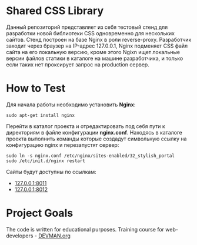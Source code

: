 # Shared CSS Library

Данный репозиторий представляет из себя тестовый стенд для разработки новой 
библиотеки CSS одновременно для нескольких сайтов. Стенд построен на базе 
Nginx в роли reverse-proxy. Разработчик заходит через браузер на IP-адрес 
127.0.0.1, Nginx подменяет CSS файл сайта на его локальную версию, кроме этого
Ngixn ищет локальные версии файлов статики в каталоге на машине разработчика, и 
только если таких нет проксирует запрос на production сервер.

# How to Test

Для начала работы необходимо установить **Nginx**:
```
sudo apt-get install nginx
``` 
Перейти в каталог проекта и отредактировать под себя пути к директориям в файле
конфигурации **nginx.conf**.
Находясь в каталоге проекта выполнить команды которые создадут символьную ссылку
 на конфигурацию nginx и перезапустят сервер:
```
sudo ln -s nginx.conf /etc/nginx/sites-enabled/32_stylish_portal
sudo /etc/init.d/nginx restart
```
Сайты будут доступны по ссылкам:
* [127.0.0.1:8011](127.0.0.1:8011)
* [127.0.0.1:8012](127.0.0.1:8012)

# Project Goals

The code is written for educational purposes. Training course for web-developers - [DEVMAN.org](https://devman.org)
